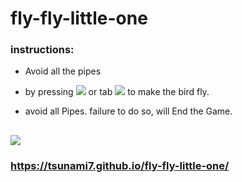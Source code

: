# fly-fly-little-one


### instructions:
- Avoid all the pipes
- by pressing ![](https://res.cloudinary.com/dwm4qjpin/image/upload/c_limit,w_90/v1563227154/space-bar-png-7_ezjv6n.png) or tab ![](https://res.cloudinary.com/dwm4qjpin/image/upload/c_scale,w_58/v1563228249/touch_touching_touch_screen_touchpad-512_zowmro.png) to make the bird fly. 

- avoid all Pipes. failure to do so, will End the Game.

## ![](https://res.cloudinary.com/dwm4qjpin/image/upload/c_limit,w_335/v1563228395/Screen_Shot_2019-07-15_at_5.29.39_PM_erwvcw.png)

### https://tsunami7.github.io/fly-fly-little-one/
